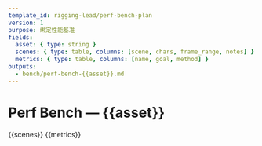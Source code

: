 ```yaml
---
template_id: rigging-lead/perf-bench-plan
version: 1
purpose: 绑定性能基准
fields:
  asset: { type: string }
  scenes: { type: table, columns: [scene, chars, frame_range, notes] }
  metrics: { type: table, columns: [name, goal, method] }
outputs:
  - bench/perf-bench-{{asset}}.md
---
```


# Perf Bench — {{asset}}

{{scenes}}
{{metrics}}
